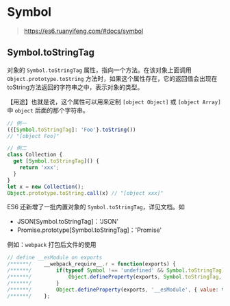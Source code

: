 # Symbol

> https://es6.ruanyifeng.com/#docs/symbol

## Symbol.toStringTag

对象的 `Symbol.toStringTag` 属性，指向一个方法。在该对象上面调用 `Object.prototype.toString` 方法时，如果这个属性存在，它的返回值会出现在toString方法返回的字符串之中，表示对象的类型。

【用途】也就是说，这个属性可以用来定制 `[object Object]` 或 `[object Array]` 中 `object` 后面的那个字符串。

```javascript
// 例一
({[Symbol.toStringTag]: 'Foo'}.toString())
// "[object Foo]"

// 例二
class Collection {
  get [Symbol.toStringTag]() {
    return 'xxx';
  }
}
let x = new Collection();
Object.prototype.toString.call(x) // "[object xxx]"

```

ES6 还新增了一批内置对象的 `Symbol.toStringTag`，详见文档。如

- JSON[Symbol.toStringTag]：'JSON'
- Promise.prototype[Symbol.toStringTag]：'Promise'

例如：`webpack` 打包后文件的使用

```javascript
// define __esModule on exports
/******/ 	__webpack_require__.r = function(exports) {
/******/ 		if(typeof Symbol !== 'undefined' && Symbol.toStringTag) {
/******/ 			Object.defineProperty(exports, Symbol.toStringTag, { value: 'Module' });
/******/ 		}
/******/ 		Object.defineProperty(exports, '__esModule', { value: true });
/******/ 	};
```